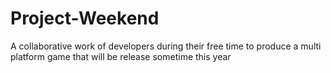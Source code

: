 # Project-Weekend
A collaborative work of developers during their free time to produce a multi platform game that will be release sometime this year
